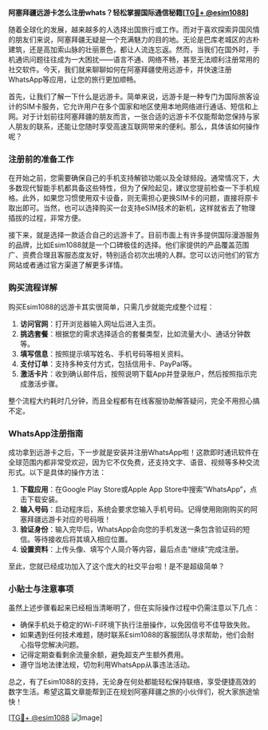 **阿塞拜疆远游卡怎么注册whats？轻松掌握国际通信秘籍[[TG💪+ @esim1088](https://t.me/s/esim1088)]**

随着全球化的发展，越来越多的人选择出国旅行或工作。而对于喜欢探索异国风情的朋友们来说，阿塞拜疆无疑是一个充满魅力的目的地。无论是巴库老城区的古朴建筑，还是高加索山脉的壮丽景色，都让人流连忘返。然而，当我们在国外时，手机通讯问题往往成为一大困扰——语言不通、网络不畅，甚至无法顺利注册常用的社交软件。今天，我们就来聊聊如何在阿塞拜疆使用远游卡，并快速注册WhatsApp等应用，让您的旅行更加顺畅。

首先，让我们了解一下什么是远游卡。简单来说，远游卡是一种专门为国际旅客设计的SIM卡服务，它允许用户在多个国家和地区使用本地网络进行通话、短信和上网。对于计划前往阿塞拜疆的朋友而言，一张合适的远游卡不仅能帮助您保持与家人朋友的联系，还能让您随时享受高速互联网带来的便利。那么，具体该如何操作呢？

### 注册前的准备工作

在开始之前，您需要确保自己的手机支持解锁功能以及全球频段。通常情况下，大多数现代智能手机都具备这些特性，但为了保险起见，建议您提前检查一下手机规格。此外，如果您习惯使用双卡设备，则无需担心更换SIM卡的问题，直接将原卡取出即可。当然，也可以选择购买一台支持eSIM技术的新机，这样就省去了物理插拔的过程，非常方便。

接下来，就是选择一款适合自己的远游卡了。目前市面上有许多提供国际漫游服务的品牌，比如Esim1088就是一个口碑极佳的选择。他们家提供的产品覆盖范围广、资费合理且客服态度友好，特别适合初次出境的人群。您可以访问他们的官方网站或者通过官方渠道了解更多详情。

### 购买流程详解

购买Esim1088的远游卡其实很简单，只需几步就能完成整个过程：

1. **访问官网**：打开浏览器输入网址后进入主页。
2. **挑选套餐**：根据您的需求选择适合的套餐类型，比如流量大小、通话分钟数等。
3. **填写信息**：按照提示填写姓名、手机号码等相关资料。
4. **支付订单**：支持多种支付方式，包括信用卡、PayPal等。
5. **激活卡片**：收到确认邮件后，按照说明下载App并登录账户，然后按照指示完成激活步骤。

整个流程大约耗时几分钟，而且全程都有在线客服协助解答疑问，完全不用担心搞不定。

### WhatsApp注册指南

成功拿到远游卡之后，下一步就是安装并注册WhatsApp啦！这款即时通讯软件在全球范围内都非常受欢迎，因为它不仅免费，还支持文字、语音、视频等多种交流形式。以下是具体的操作方法：

1. **下载应用**：在Google Play Store或Apple App Store中搜索“WhatsApp”，点击下载安装。
2. **输入号码**：启动程序后，系统会要求您输入手机号码。记得使用刚刚购买的阿塞拜疆远游卡对应的号码哦！
3. **验证身份**：输入完毕后，WhatsApp会向您的手机发送一条包含验证码的短信。等待接收后将其填入相应位置。
4. **设置资料**：上传头像、填写个人简介等内容，最后点击“继续”完成注册。

至此，您就已经成功加入了这个庞大的社交平台啦！是不是超级简单？

### 小贴士与注意事项

虽然上述步骤看起来已经相当清晰明了，但在实际操作过程中仍需注意以下几点：

- 确保手机处于稳定的Wi-Fi环境下执行注册操作，以免因信号不佳导致失败。
- 如果遇到任何技术难题，随时联系Esim1088的客服团队寻求帮助，他们会耐心指导您解决问题。
- 记得定期查看剩余流量余额，避免超支产生额外费用。
- 遵守当地法律法规，切勿利用WhatsApp从事违法活动。

总之，有了Esim1088的支持，无论身在何处都能轻松保持联络，享受便捷高效的数字生活。希望这篇文章能帮到正在规划阿塞拜疆之旅的小伙伴们，祝大家旅途愉快！

[[TG💪+ @esim1088](https://t.me/s/esim1088) ![Image](https://i.postimg.cc/4NQfJmqS/Snipaste-2025-05-13-00-14-12.png)]